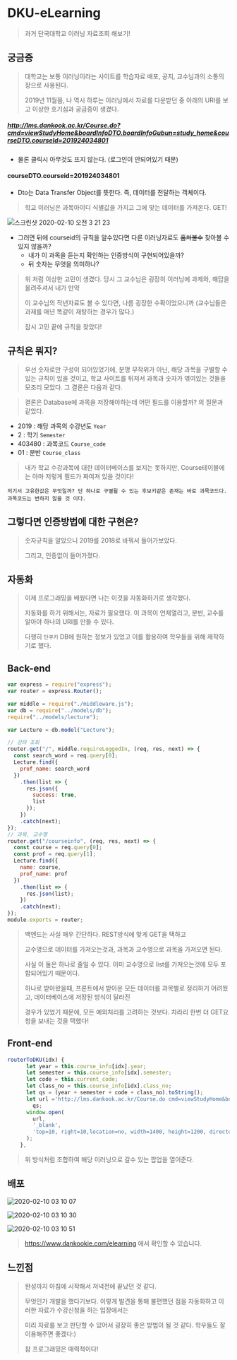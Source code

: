 # DKU-eLearning

> 과거 단국대학교 이러닝 자료조회 해보기! 

## 궁금증

> 대학교는 보통 이러닝이라는 사이트를 학습자료 배포, 공지, 교수님과의 소통의 장으로 사용된다.
>
> 2019년 11월쯤, 나 역시 하루는 이러닝에서 자료를 다운받던 중 아래의 URI를 보고 이상한 호기심과 궁금증이 생겼다.

##### http://lms.dankook.ac.kr/Course.do?cmd=viewStudyHome&boardInfoDTO.boardInfoGubun=study_home&courseDTO.courseId=201924034801

- 물론 클릭시 아무것도 뜨지 않는다. (로그인이 안되어있기 때문)

#### courseDTO.courseid=201924034801

- Dto는 Data Transfer Object를 뜻한다. 즉, 데이터를 전달하는 객체이다.

> 학교 이러닝은 과목아이디 식별값을 가지고 그에 맞는 데이터를 가져온다. GET!

![스크린샷 2020-02-10 오전 3 21 23](https://user-images.githubusercontent.com/55838461/74107527-70fc4980-4bb4-11ea-939e-a55a43eac920.png)

- 그러면 뒤에 courseid의 규칙을 알수있다면 다른 이러닝자료도 ~~훔쳐볼수~~ 찾아볼 수 있지 않을까?
  - 내가 이 과목을 듣는지 확인하는 인증방식이 구현되어있을까?
  - 뒤 숫자는 무엇을 의미하나?

> 위 처럼 이상한 고민이 생겼다. 당시 그 교수님은 굉장히 이러닝에 과제와, 해답을 올려주셔서 내가 만약
>
> 이 교수님의 작년자료도 볼 수 있다면, 나름 굉장한 수확이었으니까 (교수님들은 과제를 매년 똑같이 재탕하는 경우가 많다.)
>
> 잠시 고민 끝에 규칙을 찾았다!



## 규칙은 뭐지?

> 우선 숫자로만 구성이 되어있었기에, 분명 무작위가 아닌, 해당 과목을 구별할 수 있는 규칙이 있을 것이고, 학교 사이트를 뒤져서 과목과 숫자가 엮여있는 것들을 모조리 모았다. 그 결론은 다음과 같다.

> 결론은 Database에 과목을 저장해야하는데 어떤 필드를 이용할까? 의 질문과 같았다.

- 2019 : 해당 과목의 수강년도 `Year`
- 2 : 학기 `Semester`
- 403480 : 과목코드 `Course_code`
- 01 : 분반 `Course_class`

> 내가 학교 수강과목에 대한 데이터베이스를 보지는 못하지만, Course테이블에는 아마 저렇게 필드가 짜여져 있을 것이다!

~~~
저기서 고유한값은 무엇일까? 단 하나로 구별될 수 있는 후보키같은 존재는 바로 과목코드다. 과목코드는 변하지 않을 것 이다.
~~~



## 그렇다면 인증방법에 대한 구현은?

> 숫자규칙을 알았으니 2019를 2018로 바꿔서 들어가보았다.
>
> 그리고, 인증없이 들어가졌다. 



## 자동화

> 이제 프로그래밍을 배웠다면 나는 이것을 자동화하기로 생각했다.
>
> 자동화를 하기 위해서는, 자료가 필요했다. 이 과목이 언제열리고, 분반, 교수를 알아야 하나의 URI를 만들 수 있다.
>
> 다행히 `단쿠키` DB에 원하는 정보가 있었고 이를 활용하여 학우들을 위해 제작하기로 했다.



## Back-end

~~~javascript
var express = require("express");
var router = express.Router();

var middle = require("./middleware.js");
var db = require("../models/db");
require("../models/lecture");

var Lecture = db.model("Lecture");

// 강의 조회
router.get("/", middle.requireLoggedIn, (req, res, next) => {
  const search_word = req.query[0];
  Lecture.find({
    prof_name: search_word
  })
    .then(list => {
      res.json({
        success: true,
        list
      });
    })
    .catch(next);
});
// 과목, 교수명
router.get("/courseinfo", (req, res, next) => {
  const course = req.query[0];
  const prof = req.query[1];
  Lecture.find({
    name: course,
    prof_name: prof
  })
    .then(list => {
      res.json(list);
    })
    .catch(next);
});
module.exports = router;
~~~

> 백엔드는 사실 매우 간단하다. REST방식에 맞게 GET을 택하고
>
> 교수명으로 데이터를 가져오는것과, 과목과 교수명으로 과목을 가져오면 된다.
>
> 사실 이 둘은 하나로 줄일 수 있다. 이미 교수명으로 list를 가져오는것에 모두 포함되어있기 때문이다.
>
> 하나로 받아왔을때, 프론트에서 받아온 모든 데이터를 과목별로 정리하기 어려웠고, 데이터베이스에 저장된 방식이 달라진 
>
> 경우가 있었기 때문에, 모든 예외처리를 고려하는 것보다. 차라리 한번 더 GET요청을 보내는 것을 택했다!



## Front-end

~~~javascript
routerToDKU(idx) {
      let year = this.course_info[idx].year;
      let semester = this.course_info[idx].semester;
      let code = this.current_code;
      let class_no = this.course_info[idx].class_no;
      let qs = (year + semester + code + class_no).toString();
      let url ='http://lms.dankook.ac.kr/Course.do cmd=viewStudyHome&boardInfoDTO.boardInfoGubun=study_home&courseDTO.courseId=' +
        qs;
      window.open(
        url,
        '_blank',
        'top=10, right=10,location=no, width=1400, height=1200, directories=no, status=no, menubar=no, toolbar=no, resizable=yes',
      );
    },
~~~

> 위 방식처럼 조합하여 해당 이러닝으로 갈수 있는 팝업을 열어준다.



## 배포

![2020-02-10 03 10 07](https://user-images.githubusercontent.com/55838461/74107421-20d0b780-4bb3-11ea-8e09-f73b90574566.gif)

![2020-02-10 03 10 30](https://user-images.githubusercontent.com/55838461/74107422-2201e480-4bb3-11ea-8815-cea1a1a7f19a.gif)

![2020-02-10 03 10 51](https://user-images.githubusercontent.com/55838461/74107423-229a7b00-4bb3-11ea-9902-834bae4f05d2.gif)

> https://www.dankookie.com/elearning 에서 확인할 수 있습니다.



## 느낀점

> 완성까지 아침에 시작해서 저녁전에 끝났던 것 같다.
>
> 무엇인가 개발을 했다기보다. 이렇게 발견을 통해 불편했던 점을 자동화하고 이러한 자료가 수강신청을 하는 입장에서는
>
> 미리 자료를 보고 판단할 수 있어서 굉장히 좋은 방법이 될 것 같다. 학우들도 잘 이용해주면 좋겠다:)
>
> 참 프로그래밍은 매력적이다!

